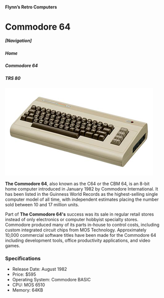 <!DOCTYPE html>
<html>
<head>
  <meta charaset = “utf-8”>
	
  <!--<title>--<h2>Commodore 64</h2></title>--> 
</head>
<body>

<h4>Flynn’s Retro Computers</h4>
<h1>Commodore 64</h1>
	<h5>[Navigation]</h5>
	<h5>Home</h5>
	<h5><a href="Apple-ii.md" alt= "Apple II"></a></h5>
	<h5>Commodore 64</h5>
	<h5>TRS 80</h5>
<img src="commodore-64.jpg" alt="Commodor 64">

<p><strong>The Commodore 64</strong>, also known as the C64 or the CBM 64, is an 8-bit home computer introduced in January 1982 by Commodore International. It has been listed in the Guinness World Records as the highest-selling single computer model of all time, with independent estimates placing the number sold between 10 and 17 million units.</p>

<p>Part of <strong>The Commodore 64's</strong> success was its sale in regular retail stores instead of only electronics or computer hobbyist specialty stores. Commodore produced many of its parts in-house to control costs, including custom integrated circuit chips from MOS Technology. Approximately 10,000 commercial software titles have been made for the Commodore 64 including development tools, office productivity applications, and video games.</p>

<h3>Specifications</h3>
<ul>
	<li>Release Date: August 1982</li>
	<li>Price: $595</li>
	<li>Operating System: Commodore BASIC</li>
	<li>CPU: MOS 6510</li>
	<li>Memory: 64KB</li>
</ul>
</body>
</html>
